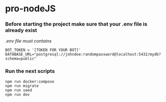 # pro-nodeJS
### Before starting the project make sure that your .env file is already exist
*.env file must contains*
```
BOT_TOKEN = '[TOKEN FOR YOUR BOT]'
DATABASE_URL="postgresql://johndoe:randompassword@localhost:5432/mydb?schema=public"
```
### Run the next scripts

```
npm run docker:compose
npm run migrate
npm run seed
npm run dev


```